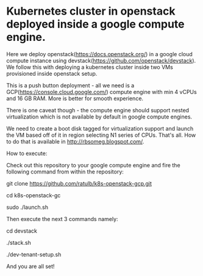 # Kubernetes cluster in openstack deployed inside a google compute engine.

Here we deploy openstack(https://docs.openstack.org/) in a google cloud compute instance using devstack(https://github.com/openstack/devstack). We follow this with deploying a kubernetes cluster inside two VMs provisioned inside openstack setup.

This is a push button deployment - all we need is a GCP(https://console.cloud.google.com/) compute engine with min 4 vCPUs and 16 GB RAM. More is better for smooth experience. 

There is one caveat though - the compute engine should support nested virtualization which is not available by default in google compute engines. 

We need to create a boot disk tagged for virtualization support and launch the VM based off of it in region selecting N1 series of CPUs. That's all. How to do that is available in http://rbsomeg.blogspot.com/.

How to execute:

Check out this repository to your google compute engine and fire the following command from within the repository:

git clone https://github.com/ratulb/k8s-openstack-gcp.git


cd k8s-openstack-gc

sudo ./launch.sh

Then execute the next 3 commands namely:

 cd devstack
 
./stack.sh

./dev-tenant-setup.sh

And you are all set!
